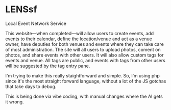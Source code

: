 # LENSsf
Local Event Network Service

This website—when completed—will allow users to create events, add events to their calendar, define the location/venue and act as a venue owner, have deputies for both venues and events where they can take care of most administration. The site will all users to upload photos, coment on photos, and share events with other users. It will also allow custom tags for events and venue. All tags are public, and events with tags from other users will be suggested by the tag entry pane.

I'm trying to make this really staightforward and simple. So, I’m using php since it's the most straight forward language, without a lot of the JS gotchas that take days to debug. 

This is being done via vibe coding, with manual changes where the AI gets it wrong.
